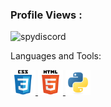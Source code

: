 <p align="right"> <h3>Profile Views : </h3> <img src="https://komarev.com/ghpvc/?username=spydiscord&label=Profile%20views&color=0e75b6&style=flat"
    alt="spydiscord"/> 
  </p





<h3 align="left">Languages and Tools:</h3>
<p align="left"> </a> <a href="https://www.w3schools.com/css/" target="_blank"
    rel="noreferrer"> <img
      src="https://raw.githubusercontent.com/devicons/devicon/master/icons/css3/css3-original-wordmark.svg" alt="css3"
      width="40" height="40" /> </a> <a href="https://www.w3.org/html/" target="_blank" rel="noreferrer"> <img
      src="https://raw.githubusercontent.com/devicons/devicon/master/icons/html5/html5-original-wordmark.svg"
      alt="html5" width="40" height="40" /> </a> <a href="https://www.photoshop.com/en" target="_blank"
    rel="noreferrer"> <img
   src="https://raw.githubusercontent.com/devicons/devicon/master/icons/python/python-original.svg" alt="python"
   src="https://upload.wikimedia.org/wikipedia/commons/thumb/d/d9/Node.js_logo.svg/590px-Node.js_logo.svg.png" alt="python"
      width="40" height="40" /> </a> </p>

